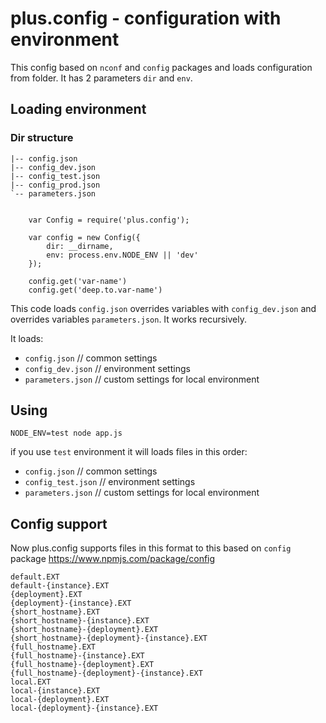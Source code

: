 # plus.config - configuration with environment

This config based on `nconf` and `config` packages and loads configuration from folder.
It has 2 parameters `dir` and `env`.

## Loading environment

### Dir structure

```
|-- config.json
|-- config_dev.json
|-- config_test.json
|-- config_prod.json
`-- parameters.json
```

```

    var Config = require('plus.config');

    var config = new Config({
        dir: __dirname,
        env: process.env.NODE_ENV || 'dev'
    });

    config.get('var-name')
    config.get('deep.to.var-name')

```

This code loads `config.json` overrides variables with `config_dev.json` and overrides variables `parameters.json`.
It works recursively.

It loads:

- `config.json`  // common settings
- `config_dev.json` // environment settings
- `parameters.json` // custom settings for local environment


## Using

`NODE_ENV=test node app.js`

if you use `test` environment it will loads files in this order:

- `config.json`  // common settings
- `config_test.json` // environment settings
- `parameters.json` // custom settings for local environment

## Config support

Now plus.config supports files in this format to this based on `config` package
https://www.npmjs.com/package/config


```
default.EXT
default-{instance}.EXT
{deployment}.EXT
{deployment}-{instance}.EXT
{short_hostname}.EXT
{short_hostname}-{instance}.EXT
{short_hostname}-{deployment}.EXT
{short_hostname}-{deployment}-{instance}.EXT
{full_hostname}.EXT
{full_hostname}-{instance}.EXT
{full_hostname}-{deployment}.EXT
{full_hostname}-{deployment}-{instance}.EXT
local.EXT
local-{instance}.EXT
local-{deployment}.EXT
local-{deployment}-{instance}.EXT
```